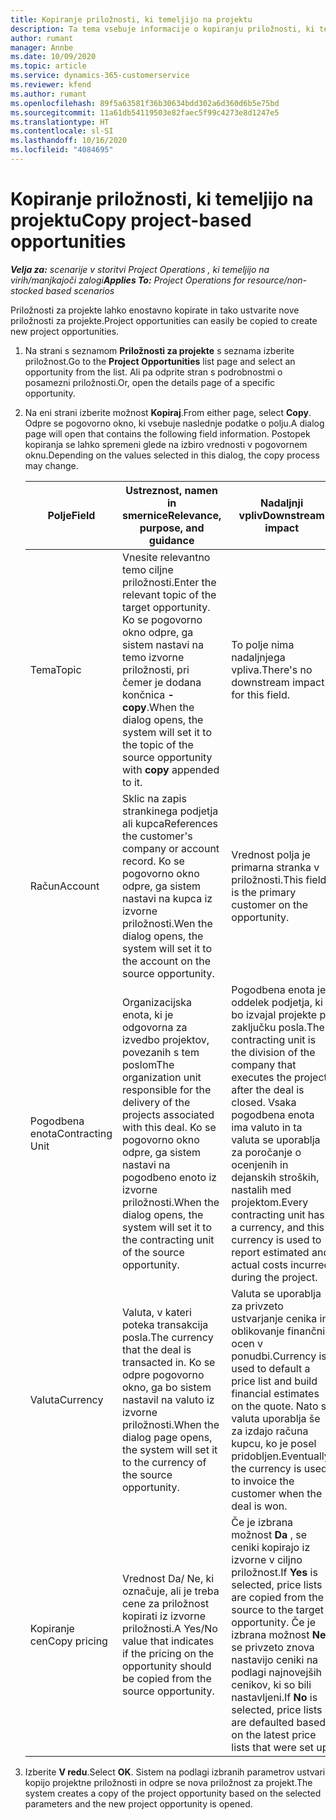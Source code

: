 ```yaml
---
title: Kopiranje priložnosti, ki temeljijo na projektu
description: Ta tema vsebuje informacije o kopiranju priložnosti, ki temeljijo na projektih, v aplikaciji Project Operations.
author: rumant
manager: Annbe
ms.date: 10/09/2020
ms.topic: article
ms.service: dynamics-365-customerservice
ms.reviewer: kfend
ms.author: rumant
ms.openlocfilehash: 89f5a63581f36b30634bdd302a6d360d6b5e75bd
ms.sourcegitcommit: 11a61db54119503e82faec5f99c4273e8d1247e5
ms.translationtype: HT
ms.contentlocale: sl-SI
ms.lasthandoff: 10/16/2020
ms.locfileid: "4084695"
---
```

# <a name="copy-project-based-opportunities"></a><span data-ttu-id="bd296-103">Kopiranje priložnosti, ki temeljijo na projektu</span><span class="sxs-lookup"><span data-stu-id="bd296-103">Copy project-based opportunities</span></span>

<span data-ttu-id="bd296-104">_**Velja za:** scenarije v storitvi Project Operations , ki temeljijo na virih/manjkajoči zalogi_</span><span class="sxs-lookup"><span data-stu-id="bd296-104">_**Applies To:** Project Operations for resource/non-stocked based scenarios_</span></span>


<span data-ttu-id="bd296-105">Priložnosti za projekte lahko enostavno kopirate in tako ustvarite nove priložnosti za projekte.</span><span class="sxs-lookup"><span data-stu-id="bd296-105">Project opportunities can easily be copied to create new project opportunities.</span></span> 

1. <span data-ttu-id="bd296-106">Na strani s seznamom **Priložnosti za projekte** s seznama izberite priložnost.</span><span class="sxs-lookup"><span data-stu-id="bd296-106">Go to the **Project Opportunities** list page and select an opportunity from the list.</span></span> <span data-ttu-id="bd296-107">Ali pa odprite stran s podrobnostmi o posamezni priložnosti.</span><span class="sxs-lookup"><span data-stu-id="bd296-107">Or, open the details page of a specific opportunity.</span></span> 
2. <span data-ttu-id="bd296-108">Na eni strani izberite možnost **Kopiraj**.</span><span class="sxs-lookup"><span data-stu-id="bd296-108">From either page, select **Copy**.</span></span> <span data-ttu-id="bd296-109">Odpre se pogovorno okno, ki vsebuje naslednje podatke o polju.</span><span class="sxs-lookup"><span data-stu-id="bd296-109">A dialog page will open that contains the following field information.</span></span> <span data-ttu-id="bd296-110">Postopek kopiranja se lahko spremeni glede na izbiro vrednosti v pogovornem oknu.</span><span class="sxs-lookup"><span data-stu-id="bd296-110">Depending on the values selected in this dialog, the copy process may change.</span></span>

    | <span data-ttu-id="bd296-111">**Polje**</span><span class="sxs-lookup"><span data-stu-id="bd296-111">**Field**</span></span> | <span data-ttu-id="bd296-112">**Ustreznost, namen in smernice**</span><span class="sxs-lookup"><span data-stu-id="bd296-112">**Relevance, purpose, and guidance**</span></span> | <span data-ttu-id="bd296-113">**Nadaljnji vpliv**</span><span class="sxs-lookup"><span data-stu-id="bd296-113">**Downstream impact**</span></span> |
    | --- | --- | --- |
    | <span data-ttu-id="bd296-114">Tema</span><span class="sxs-lookup"><span data-stu-id="bd296-114">Topic</span></span> | <span data-ttu-id="bd296-115">Vnesite relevantno temo ciljne priložnosti.</span><span class="sxs-lookup"><span data-stu-id="bd296-115">Enter the relevant topic of the target opportunity.</span></span> <span data-ttu-id="bd296-116">Ko se pogovorno okno odpre, ga sistem nastavi na temo izvorne priložnosti, pri čemer je dodana končnica **-copy**.</span><span class="sxs-lookup"><span data-stu-id="bd296-116">When the dialog opens, the system will set it to the topic of the source opportunity with **copy** appended to it.</span></span> | <span data-ttu-id="bd296-117">To polje nima nadaljnjega vpliva.</span><span class="sxs-lookup"><span data-stu-id="bd296-117">There's no downstream impact for this field.</span></span> |
    | <span data-ttu-id="bd296-118">Račun</span><span class="sxs-lookup"><span data-stu-id="bd296-118">Account</span></span> | <span data-ttu-id="bd296-119">Sklic na zapis strankinega podjetja ali kupca</span><span class="sxs-lookup"><span data-stu-id="bd296-119">References the customer's company or account record.</span></span> <span data-ttu-id="bd296-120">Ko se pogovorno okno odpre, ga sistem nastavi na kupca iz izvorne priložnosti.</span><span class="sxs-lookup"><span data-stu-id="bd296-120">Wen the dialog opens, the system will set it to the account on the source opportunity.</span></span> | <span data-ttu-id="bd296-121">Vrednost polja je primarna stranka v priložnosti.</span><span class="sxs-lookup"><span data-stu-id="bd296-121">This field is the primary customer on the opportunity.</span></span> |
    | <span data-ttu-id="bd296-122">Pogodbena enota</span><span class="sxs-lookup"><span data-stu-id="bd296-122">Contracting Unit</span></span> | <span data-ttu-id="bd296-123">Organizacijska enota, ki je odgovorna za izvedbo projektov, povezanih s tem poslom</span><span class="sxs-lookup"><span data-stu-id="bd296-123">The organization unit responsible for the delivery of the projects associated with this deal.</span></span> <span data-ttu-id="bd296-124">Ko se pogovorno okno odpre, ga sistem nastavi na pogodbeno enoto iz izvorne priložnosti.</span><span class="sxs-lookup"><span data-stu-id="bd296-124">When the dialog opens, the system will set it to the contracting unit of the source opportunity.</span></span> | <span data-ttu-id="bd296-125">Pogodbena enota je oddelek podjetja, ki bo izvajal projekte po zaključku posla.</span><span class="sxs-lookup"><span data-stu-id="bd296-125">The contracting unit is the division of the company that executes the projects after the deal is closed.</span></span> <span data-ttu-id="bd296-126">Vsaka pogodbena enota ima valuto in ta valuta se uporablja za poročanje o ocenjenih in dejanskih stroških, nastalih med projektom.</span><span class="sxs-lookup"><span data-stu-id="bd296-126">Every contracting unit has a currency, and this currency is used to report estimated and actual costs incurred during the project.</span></span> |
    | <span data-ttu-id="bd296-127">Valuta</span><span class="sxs-lookup"><span data-stu-id="bd296-127">Currency</span></span> | <span data-ttu-id="bd296-128">Valuta, v kateri poteka transakcija posla.</span><span class="sxs-lookup"><span data-stu-id="bd296-128">The currency that the deal is transacted in.</span></span> <span data-ttu-id="bd296-129">Ko se odpre pogovorno okno, ga bo sistem nastavil na valuto iz izvorne priložnosti.</span><span class="sxs-lookup"><span data-stu-id="bd296-129">When the dialog page opens, the system will set it to the currency of the source opportunity.</span></span> | <span data-ttu-id="bd296-130">Valuta se uporablja za privzeto ustvarjanje cenika in oblikovanje finančnih ocen v ponudbi.</span><span class="sxs-lookup"><span data-stu-id="bd296-130">Currency is used to default a price list and build financial estimates on the quote.</span></span> <span data-ttu-id="bd296-131">Nato se valuta uporablja še za izdajo računa kupcu, ko je posel pridobljen.</span><span class="sxs-lookup"><span data-stu-id="bd296-131">Eventually, the currency is used to invoice the customer when the deal is won.</span></span> |
    | <span data-ttu-id="bd296-132">Kopiranje cen</span><span class="sxs-lookup"><span data-stu-id="bd296-132">Copy pricing</span></span> | <span data-ttu-id="bd296-133">Vrednost Da/ Ne, ki označuje, ali je treba cene za priložnost kopirati iz izvorne priložnosti.</span><span class="sxs-lookup"><span data-stu-id="bd296-133">A Yes/No value that indicates if the pricing on the opportunity should be copied from the source opportunity.</span></span> | <span data-ttu-id="bd296-134">Če je izbrana možnost **Da** , se ceniki kopirajo iz izvorne v ciljno priložnost.</span><span class="sxs-lookup"><span data-stu-id="bd296-134">If **Yes** is selected, price lists are copied from the source to the target opportunity.</span></span> <span data-ttu-id="bd296-135">Če je izbrana možnost **Ne** , se privzeto znova nastavijo ceniki na podlagi najnovejših cenikov, ki so bili nastavljeni.</span><span class="sxs-lookup"><span data-stu-id="bd296-135">If **No** is selected, price lists are defaulted based on the latest price lists that were set up.</span></span> |

3. <span data-ttu-id="bd296-136">Izberite **V redu**.</span><span class="sxs-lookup"><span data-stu-id="bd296-136">Select **OK**.</span></span> <span data-ttu-id="bd296-137">Sistem na podlagi izbranih parametrov ustvari kopijo projektne priložnosti in odpre se nova priložnost za projekt.</span><span class="sxs-lookup"><span data-stu-id="bd296-137">The system creates a copy of the project opportunity based on the selected parameters and the new project opportunity is opened.</span></span>
